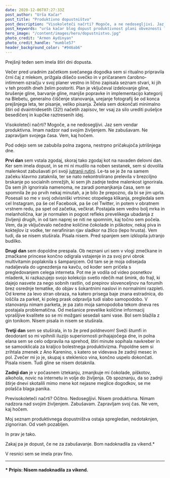 ```yaml
---
date: 2020-12-06T07:27:33Z
post_author: "Urša Kačar"
post_title: "Produktivno dopustništvo"
post_description: "Visokoleteči načrti? Mogoče, a ne nedosegljivi. Jaz sem vendar produktivna. Imam nadzor nad svojim življenjem. Ne zabušavam. Ne zapravljam svojega časa. Vem, kaj hočem."
post_keywords: "urša kačar blog dopust produktivnost plani obveznosti lenoba"
hero_image: "/content/images/hero/dopustnistvo.jpg"
photo_credit: "Armen Aydinyan"
photo_credit_handle: "mumble57"
header_background_color: "#946ab6"
---
```


Prejšnji teden sem imela štiri dni dopusta.

Večer pred uradnim začetkom svečanega dogodka sem si ritualno pripravila črni čaj z mlekom, prižgala dišečo svečko in v pričaranem čarobno-intimnem ozračju v svoj planer vestno in lično zapisala seznam stvari, ki jih v teh prostih dneh želim postoriti. Plan je vključeval izdelovanje gline, brušenje gline, barvanje gline, manjše popravke in implementacijo kategorij na Blebetu, generalno čiščenje stanovanja, urejanje fotografij še od konca prejšnjega leta, ter pisanje, veliko pisanja. Želela sem dokončati minimalno štiri od dvaintridesetih (32!) načetih zapisov, ter vsaj za silo urediti pušeljce besedičenj in kupčke raztresenih idej.

Visokoleteči načrti? Mogoče, a ne nedosegljivi. Jaz sem vendar produktivna. Imam nadzor nad svojim življenjem. Ne zabušavam. Ne zapravljam svojega časa. Vem, kaj hočem.

Pod odejo sem se zabubila polna zagona, nestrpno pričakujoča jutrišnjega dne.

**Prvi dan** sem vstala zgodaj, skoraj tako zgodaj kot na navaden delovni dan. Ker sem imela dopust, in se mi ni mudilo na noben sestanek, sem si dovolila malenkost zabušavati pri svoji <span style="color:purple">[jutranji rutini](0820-jutranja-rutina)</span>. Le-ta se je že na samem začeku klavrno zataknila, ter se nato nekontrolirano prelevila v brezciljno brskanje po socialnih omrežjih, ki sem jih zadnje tedne malenkost ignorirala. Da sem jih ignorirala namenoma, ne zaradi pomanjkanja časa, sem se spomnila že po prvih nekaj minutah, a je bilo že prepozno, da bi se jim uprla. Posesali so me v svoj odvisniški vrtninec otopelega klikanja, pregledala sem cel Instagram, pa še cel Facebook, pa še cel Twitter, in potem v obratnem vrstnem redu, pa spet od začetka, večkrat. Postajala sem vedno bolj mrka in melanholična, kar je normalen in pogost refleks prevelikega ubadanja z življenji drugih, in od tam naprej se niti ne spomnim, kaj točno sem počela. Vem, da je vključevalo nečedne količine čokolade in piškotov, nekaj piva in koktejlov iz vodke, ter nerafiniran rjav sladkor na žlico (lepo hrusta). Vem tudi, da se nisem stuširala. Pisala nisem. Pred spanjem sem izklopila jutranjo budilko.

**Drugi dan** sem dopoldne prespala. Ob neznani uri sem v vlogi zmečkane in zmačkane princese končno odigrala vstajenje in za svoj prvi obrok multivitamin poplaknila s šampanjcem. Od tam se je moja odisejada nadaljevala do ugnezdenja na kavču, od koder sem pričela s pregledovanjem celega interneta. Pot me je vodila od video posnetkov mladenk, ki razkazujejo svojo kolekcijo svetlo rdečih mat šmink, do frajl, ki dajejo nasvete za nego sobnih rastlin, od prepirov slovenceljnov na forumih brez osrednje tematike, do objav s šokantnimi naslovi in normalnimi razpleti. Od kreme za levo stran obraza, na katero prisega baje znana estradnica, do loščila za parket, ki poleg prask odpravlja tudi slabo samopodobo. V stanovanju nimam parketa, je pa zato moja samopodoba tekom dneva res postajala problematična. Od mešanice prevelike količine informacij vprašljive kvalitete so se mi možgani sesedali sami vase. Bol sem blažila z gin tonikom. Nisem pisala in nisem se stuširala.

**Tretji dan** sem se stuširala, in to že pred poldnevom! Sveži štumfi in deodorant so mi vpihnili iluzijo superiornosti prihajajočega dne, in polna elana sem se celo odpravila na sprehod, štiri minute sopihala navkreber in se samooklicala za kraljico bolestnega produktivizma. Popoldne sem si zrihtala zmenek z Ano Karenino, s katero se videvava že zadnji mesec in pol. Zvečer mi jo je, skupaj s steklenico vina, končno uspelo dokončati. Pisala nisem. Tudi gline se nisem dotaknila.

**Zadnji dan** je v počasnem iztekanju, zmanjkuje mi čokolade, piškotov, alkohola, novic na internetu in volje do življenja. Ob spoznanju, da so zadnji štirje dnevi skotalili mimo mene kot nejasne meglice dogodkov, se me polašča blaga panika.

Previsokoleteči načrti? Očitno. Nedosegljivi. Nisem produktivna. Nimam nadzora nad svojim življenjem. Zabušavam. Zapravljam svoj čas. Ne vem, kaj hočem.

Moj seznam produktivnega dopustništva ostaja spregledan, nedotaknjen, zignoriran. Od vseh pozabljen.

In prav je tako.

Zakaj pa je dopust, če ne za zabušavanje. Bom nadoknadila za vikend.\*

V resnici sem se imela prav fino.

---

#### \* Pripis: Nisem nadoknadila za vikend.

